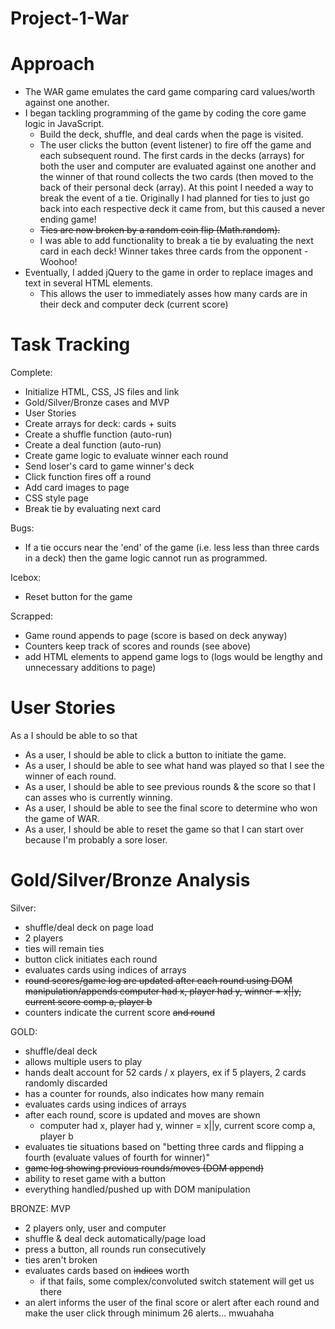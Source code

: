 # Project-1-War

# Approach
- The WAR game emulates the card game comparing card values/worth against one another.
- I began tackling programming of the game by coding the core game logic in JavaScript.
  - Build the deck, shuffle, and deal cards when the page is visited.
  - The user clicks the button (event listener) to fire off the game and each subsequent round. The first cards in the decks (arrays) for both the user and computer are evaluated against one another and the winner of that round collects the two cards (then moved to the back of their personal deck (array).
At this point I needed a way to break the event of a tie. Originally I had planned for ties to just go back into each respective deck it came from, but this caused a never ending game!
  - ~~Ties are now broken by a random coin flip (Math.random).~~
  - I was able to add functionality to break a tie by evaluating the next card in each deck! Winner takes three cards from the opponent - Woohoo!
- Eventually, I added jQuery to the game in order to replace images and text in several HTML elements.
  - This allows the user to immediately asses how many cards are in their deck and computer deck (current score)



# Task Tracking

Complete:
- Initialize HTML, CSS, JS files and link
- Gold/Silver/Bronze cases and MVP
- User Stories
- Create arrays for deck: cards + suits
- Create a shuffle function (auto-run)
- Create a deal function (auto-run)
- Create game logic to evaluate winner each round
- Send loser's card to game winner's deck
- Click function fires off a round
- Add card images to page
- CSS style page
- Break tie by evaluating next card

Bugs:
- If a tie occurs near the 'end' of the game (i.e. less less than three cards in a deck) then the game logic cannot run as programmed.

Icebox:
- Reset button for the game

Scrapped:
- Game round appends to page (score is based on deck anyway)
- Counters keep track of scores and rounds (see above)
- add HTML elements to append game logs to (logs would be lengthy and unnecessary additions to page)

# User Stories
As a <role> I should be able to <goal> so that <reason>
- As a user, I should be able to click a button to initiate the game.
- As a user, I should be able to see what hand was played so that I see the winner of each round.
- As a user, I should be able to see previous rounds & the score so that I can asses who is currently winning.
- As a user, I should be able to see the final score to determine who won the game of WAR.
- As a user, I should be able to reset the game so that I can start over because I'm probably a sore loser.

# Gold/Silver/Bronze Analysis

Silver:
- shuffle/deal deck on page load
- 2 players
- ties will remain ties
- button click initiates each round
- evaluates cards using indices of arrays
- ~~round scores/game log are updated after each round using DOM manipulation/appends
  computer had x, player had y, winner = x||y,
  current score comp a, player b~~
- counters indicate the current score ~~and round~~

GOLD:
- shuffle/deal deck
- allows multiple users to play
- hands dealt account for 52 cards / x players,
  ex if 5 players, 2 cards randomly discarded
- has a counter for rounds, also indicates how many remain
- evaluates cards using indices of arrays
- after each round, score is updated and moves are shown
  - computer had x, player had y, winner = x||y,
    current score comp a, player b
- evaluates tie situations based on "betting three cards and flipping a fourth (evaluate values of fourth for winner)"
- ~~game log showing previous rounds/moves (DOM append)~~
- ability to reset game with a button
- everything handled/pushed up with DOM manipulation

BRONZE: MVP
- 2 players only, user and computer
- shuffle & deal deck automatically/page load
- press a button, all rounds run consecutively
- ties aren't broken
- evaluates cards based on ~~indices~~ worth
  - if that fails, some complex/convoluted switch statement will get us there
- an alert informs the user of the final score
  or alert after each round and make the user click through minimum 26 alerts... mwuahaha
